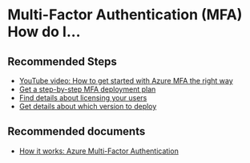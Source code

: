 <properties
    pageTitle="Azure Active Directory Sign-In and Multi-Factor Authentication"
    description="Azure Active Directory Sign-In and Multi-Factor Authentication"
    service="microsoft.aad"
    resource="Microsoft_AAD_IAM"
    authors="curtand"
    ms.author="curtand"
    displayOrder="1770"
    supportTopicIds="32630264"
    selfHelpType="generic"
    resourceTags=""
    productPesIds="16579"
    cloudEnvironments="public, Fairfax, Mooncake, usnat, ussec"
    articleId="d68048f8-7d5b-49e1-9e4e-df694c2036fa"
     	ownershipId="AzureIdentity_MultiFactorAuthentication"
/>

# Multi-Factor Authentication (MFA) How do I...
 
## **Recommended Steps**

* [YouTube video: How to get started with Azure MFA the right way](https://www.youtube.com/watch?v=x7W3vjpF8y4&t=4s)
* [Get a step-by-step MFA deployment plan](https://docs.microsoft.com/azure/active-directory/authentication/howto-mfa-getstarted)
* [Find details about licensing your users](https://docs.microsoft.com/azure/active-directory/authentication/concept-mfa-licensing)
* [Get details about which version to deploy](https://docs.microsoft.com/azure/active-directory/authentication/concept-mfa-whichversion)

## **Recommended documents**

* [How it works: Azure Multi-Factor Authentication](https://docs.microsoft.com/azure/active-directory/authentication/concept-mfa-howitworks)
